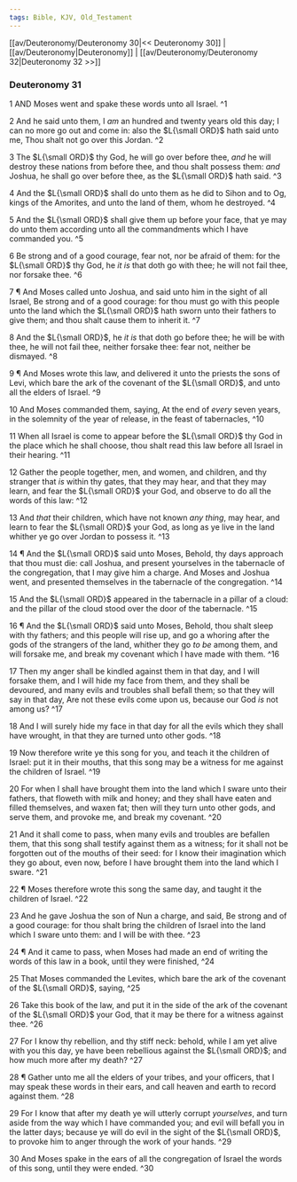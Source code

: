 ```yaml
---
tags: Bible, KJV, Old_Testament
---
```


[[av/Deuteronomy/Deuteronomy 30|<< Deuteronomy 30]] | [[av/Deuteronomy|Deuteronomy]] | [[av/Deuteronomy/Deuteronomy 32|Deuteronomy 32 >>]]

### Deuteronomy 31

1 AND Moses went and spake these words unto all Israel. ^1

2 And he said unto them, I _am_ an hundred and twenty years old this day; I can no more go out and come in: also the $L{\small ORD}$ hath said unto me, Thou shalt not go over this Jordan. ^2

3 The $L{\small ORD}$ thy God, he will go over before thee, _and_ he will destroy these nations from before thee, and thou shalt possess them: _and_ Joshua, he shall go over before thee, as the $L{\small ORD}$ hath said. ^3

4 And the $L{\small ORD}$ shall do unto them as he did to Sihon and to Og, kings of the Amorites, and unto the land of them, whom he destroyed. ^4

5 And the $L{\small ORD}$ shall give them up before your face, that ye may do unto them according unto all the commandments which I have commanded you. ^5

6 Be strong and of a good courage, fear not, nor be afraid of them: for the $L{\small ORD}$ thy God, he _it_ _is_ that doth go with thee; he will not fail thee, nor forsake thee. ^6

7 ¶ And Moses called unto Joshua, and said unto him in the sight of all Israel, Be strong and of a good courage: for thou must go with this people unto the land which the $L{\small ORD}$ hath sworn unto their fathers to give them; and thou shalt cause them to inherit it. ^7

8 And the $L{\small ORD}$, he _it_ _is_ that doth go before thee; he will be with thee, he will not fail thee, neither forsake thee: fear not, neither be dismayed. ^8

9 ¶ And Moses wrote this law, and delivered it unto the priests the sons of Levi, which bare the ark of the covenant of the $L{\small ORD}$, and unto all the elders of Israel. ^9

10 And Moses commanded them, saying, At the end of _every_ seven years, in the solemnity of the year of release, in the feast of tabernacles, ^10

11 When all Israel is come to appear before the $L{\small ORD}$ thy God in the place which he shall choose, thou shalt read this law before all Israel in their hearing. ^11

12 Gather the people together, men, and women, and children, and thy stranger that _is_ within thy gates, that they may hear, and that they may learn, and fear the $L{\small ORD}$ your God, and observe to do all the words of this law: ^12

13 And _that_ their children, which have not known _any_ _thing_, may hear, and learn to fear the $L{\small ORD}$ your God, as long as ye live in the land whither ye go over Jordan to possess it. ^13

14 ¶ And the $L{\small ORD}$ said unto Moses, Behold, thy days approach that thou must die: call Joshua, and present yourselves in the tabernacle of the congregation, that I may give him a charge. And Moses and Joshua went, and presented themselves in the tabernacle of the congregation. ^14

15 And the $L{\small ORD}$ appeared in the tabernacle in a pillar of a cloud: and the pillar of the cloud stood over the door of the tabernacle. ^15

16 ¶ And the $L{\small ORD}$ said unto Moses, Behold, thou shalt sleep with thy fathers; and this people will rise up, and go a whoring after the gods of the strangers of the land, whither they go _to_ _be_ among them, and will forsake me, and break my covenant which I have made with them. ^16

17 Then my anger shall be kindled against them in that day, and I will forsake them, and I will hide my face from them, and they shall be devoured, and many evils and troubles shall befall them; so that they will say in that day, Are not these evils come upon us, because our God _is_ not among us? ^17

18 And I will surely hide my face in that day for all the evils which they shall have wrought, in that they are turned unto other gods. ^18

19 Now therefore write ye this song for you, and teach it the children of Israel: put it in their mouths, that this song may be a witness for me against the children of Israel. ^19

20 For when I shall have brought them into the land which I sware unto their fathers, that floweth with milk and honey; and they shall have eaten and filled themselves, and waxen fat; then will they turn unto other gods, and serve them, and provoke me, and break my covenant. ^20

21 And it shall come to pass, when many evils and troubles are befallen them, that this song shall testify against them as a witness; for it shall not be forgotten out of the mouths of their seed: for I know their imagination which they go about, even now, before I have brought them into the land which I sware. ^21

22 ¶ Moses therefore wrote this song the same day, and taught it the children of Israel. ^22

23 And he gave Joshua the son of Nun a charge, and said, Be strong and of a good courage: for thou shalt bring the children of Israel into the land which I sware unto them: and I will be with thee. ^23

24 ¶ And it came to pass, when Moses had made an end of writing the words of this law in a book, until they were finished, ^24

25 That Moses commanded the Levites, which bare the ark of the covenant of the $L{\small ORD}$, saying, ^25

26 Take this book of the law, and put it in the side of the ark of the covenant of the $L{\small ORD}$ your God, that it may be there for a witness against thee. ^26

27 For I know thy rebellion, and thy stiff neck: behold, while I am yet alive with you this day, ye have been rebellious against the $L{\small ORD}$; and how much more after my death? ^27

28 ¶ Gather unto me all the elders of your tribes, and your officers, that I may speak these words in their ears, and call heaven and earth to record against them. ^28

29 For I know that after my death ye will utterly corrupt _yourselves_, and turn aside from the way which I have commanded you; and evil will befall you in the latter days; because ye will do evil in the sight of the $L{\small ORD}$, to provoke him to anger through the work of your hands. ^29

30 And Moses spake in the ears of all the congregation of Israel the words of this song, until they were ended. ^30
